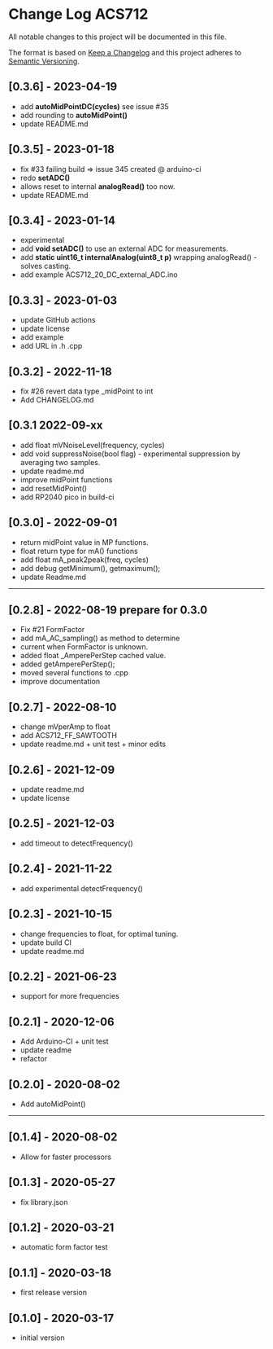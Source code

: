 # Change Log ACS712

All notable changes to this project will be documented in this file.

The format is based on [Keep a Changelog](http://keepachangelog.com/)
and this project adheres to [Semantic Versioning](http://semver.org/).


## [0.3.6] - 2023-04-19
- add **autoMidPointDC(cycles)** see issue #35
- add rounding to **autoMidPoint()**
- update README.md


## [0.3.5] - 2023-01-18
- fix #33 failing build => issue 345 created @ arduino-ci
- redo **setADC()**
- allows reset to internal **analogRead()** too now.
- update README.md

## [0.3.4] - 2023-01-14
- experimental
- add **void setADC()** to use an external ADC for measurements.
- add **static uint16_t internalAnalog(uint8_t p)** wrapping analogRead() - solves casting.
- add example ACS712_20_DC_external_ADC.ino

## [0.3.3] - 2023-01-03
- update GitHub actions
- update license
- add example
- add URL in .h .cpp

## [0.3.2] - 2022-11-18
- fix #26 revert data type \_midPoint to int
- Add CHANGELOG.md

## [0.3.1  2022-09-xx  
- add float mVNoiseLevel(frequency, cycles)
- add void suppressNoise(bool flag) - experimental suppression by averaging two samples.
- update readme.md
- improve midPoint functions
- add resetMidPoint()
- add RP2040 pico in build-ci

## [0.3.0] - 2022-09-01
- return midPoint value in MP functions.
- float return type for mA() functions
- add float mA_peak2peak(freq, cycles)
- add debug getMinimum(), getmaximum();
- update Readme.md

----

## [0.2.8] - 2022-08-19  prepare for 0.3.0
- Fix #21 FormFactor
- add mA_AC_sampling() as method to determine
- current when FormFactor is unknown.
- added float _AmperePerStep cached value.
- added getAmperePerStep();
- moved several functions to .cpp
- improve documentation

## [0.2.7] - 2022-08-10
- change mVperAmp to float
- add ACS712_FF_SAWTOOTH
- update readme.md + unit test + minor edits

## [0.2.6] - 2021-12-09
- update readme.md
- update license

## [0.2.5] - 2021-12-03
- add timeout to detectFrequency()

## [0.2.4] - 2021-11-22
- add experimental detectFrequency()

## [0.2.3] - 2021-10-15
- change frequencies to float, for optimal tuning.
- update build CI
- update readme.md

## [0.2.2] - 2021-06-23
- support for more frequencies

## [0.2.1] - 2020-12-06
- Add Arduino-CI + unit test
- update readme 
- refactor

## [0.2.0] - 2020-08-02
- Add autoMidPoint()

----

## [0.1.4] - 2020-08-02
- Allow for faster processors

## [0.1.3] - 2020-05-27
- fix library.json

## [0.1.2] - 2020-03-21
- automatic form factor test

## [0.1.1] - 2020-03-18
- first release version

## [0.1.0] - 2020-03-17
- initial version



